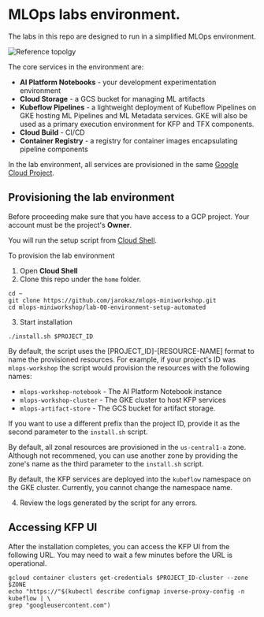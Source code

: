 # MLOps labs environment.

The labs in this repo are designed to run in a simplified MLOps environment. 

![Reference topolgy](/images/lab-env.png)

The core services in the environment are:
- **AI Platform Notebooks** - your development experimentation environment
- **Cloud Storage** - a GCS bucket for managing ML artifacts
- **Kubeflow Pipelines** - a lightweight deployment of Kubeflow Pipelines on GKE hosting ML Pipelines and ML Metadata services. GKE will also be used as a primary execution environment for KFP and TFX components.
- **Cloud Build** - CI/CD
- **Container Registry** - a registry for container images encapsulating pipeline components


In the lab environment, all services are provisioned in the same [Google Cloud Project](https://cloud.google.com/storage/docs/projects). 


## Provisioning the lab environment
Before proceeding make sure that you have access to a GCP project. Your account must be the project's **Owner**.

You will run the setup script from [Cloud Shell](https://cloud.google.com/shell/).

To provision the lab environment

1. Open **Cloud Shell**
2. Clone this repo under the `home` folder.
```
cd ~
git clone https://github.com/jarokaz/mlops-miniworkshop.git
cd mlops-miniworkshop/lab-00-environment-setup-automated
```

3. Start installation
```
./install.sh $PROJECT_ID 
```
By default, the script uses the [PROJECT_ID]-[RESOURCE-NAME] format to name the provisioned resources. For example, if your project's ID was `mlops-workshop` the script would provision the resources with the following names:
- `mlops-workshop-notebook` - The AI Platform Notebook instance
- `mlops-workshop-cluster` - The GKE cluster to host KFP services
- `mlops-artifact-store` - The GCS bucket for artifact storage.

If you want to use a different prefix than the project ID, provide it as the second parameter to the `install.sh` script.

By default, all zonal resources are provisioned in the `us-central1-a` zone. Although not recommened, you can use another zone by providing the zone's name as the third parameter to the `install.sh` script.

By default, the KFP services are deployed into the `kubeflow` namespace on the GKE cluster. Currently, you cannot change the namespace name.


4. Review the logs generated by the script for any errors.

## Accessing KFP UI

After the installation completes, you can access the KFP UI from the following URL. You may need to wait a few minutes before the URL is operational.

```
gcloud container clusters get-credentials $PROJECT_ID-cluster --zone $ZONE
echo "https://"$(kubectl describe configmap inverse-proxy-config -n kubeflow | \
grep "googleusercontent.com")
```
